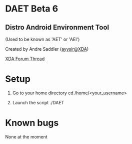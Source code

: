 DAET Beta 6
===========

## Distro Android Environment Tool ##

(Used to be known as 'AET' or 'AEI')

Created by Andre Saddler ([ayysir@XDA](http://forum.xda-developers.com/member.php?u=4238916))

[XDA Forum Thread](http://forum.xda-developers.com/showthread.php?t=2100673)


Setup
=====

1) Go to your home directory
    cd /home/<your_username>

2) Launch the script
    ./DAET

Known bugs
==========
None at the moment

